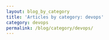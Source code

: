 ```yaml
---
layout: blog_by_category
title: 'Articles by category: devops'
category: devops
permalink: /blog/category/devops/
---
```

